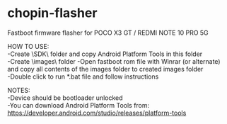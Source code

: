 # chopin-flasher
Fastboot firmware flasher for POCO X3 GT / REDMI NOTE 10 PRO 5G  
  
HOW TO USE:  
-Create \SDK\ folder and copy Android Platform Tools in this folder  
-Create \images\ folder
-Open fastboot rom file with Winrar (or alternate) and copy all contents of the images folder to created images folder  
-Double click to run *.bat file and follow instructions  
  
NOTES:   
-Device should be bootloader unlocked  
-You can download Android Platform Tools from: https://developer.android.com/studio/releases/platform-tools  
